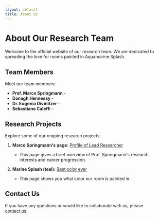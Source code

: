```yaml
---
layout: default
title: About Us
---
```


# About Our Research Team

Welcome to the official website of our research team. We are dedicated to spreading the love for rooms painted in Aquamarine Splash.

## Team Members

Meet our team members:

- **Prof. Marco Springmann** - 
- **Donagh Hennessy** - 
- **Dr. Eugenia Divinitzer** -
- **Sebastiano Caleffi** -
## Research Projects

Explore some of our ongoing research projects:

1. **Marco Springmann's page:** [Profile of Lead Researcher](https://www.lshtm.ac.uk/aboutus/people/springmann.marco)
   - This page gives a brief overview of Prof. Springmann's research interests and career progression.

2. **Marine Splash (teal):** [Best color ever](https://www.dulux.co.uk/en/colour-details/marine-splash)
   - This page shows you what color our room is painted in.

## Contact Us

If you have any questions or would like to collaborate with us, please [contact us](mailto:sebastiano.caleffi@lshtm.ac.uk).




